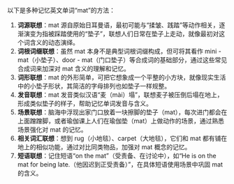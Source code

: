 以下是多种记忆英文单词“mat”的方法：
1. **词源联想**：mat 源自原始日耳曼语，最初可能与“揉皱、践踏”等动作相关，逐渐演变为指被踩踏使用的“垫子”，联想人们日常在垫子上走动，就像最初对这个词含义的动态演绎。
2. **词根词缀联想**：虽然 mat 本身不是典型词根词缀构成，但可将其看作 mini - mat（小垫子）、door - mat（门口垫子）等合成词的基础部分，通过这些常见合成词来加深对 mat 含义的理解和记忆。
3. **词形联想**：mat 的外形简单，可把它想象成一个平整的小方块，就像现实生活中的小垫子形状，其简洁的字母排列也如垫子一样规整。
4. **发音联想**：mat 发音类似汉语“麦（mài）塌”，联想麦子被压倒后塌在地上，形成类似垫子的样子，帮助记忆单词发音与含义。
5. **场景联想**：脑海中浮现出家门口放着一块擦脚的垫子（mat），每次进门都会在上面蹭蹭脚，或者瑜伽课上人们在瑜伽垫（mat）上做动作的场景，通过熟悉场景强化对 mat 的记忆。
6. **相关词汇联想**：想到 rug（小地毯）、carpet（大地毯），它们和 mat 都有铺在地上的相似功能，通过对比同类物品，加强对 mat 概念的记忆。
7. **短语联想**：记住短语“on the mat”（受责备、在讨论中），如“He is on the mat for being late.（他因迟到正受责备）”，在具体短语使用场景中巩固 mat 的含义。 